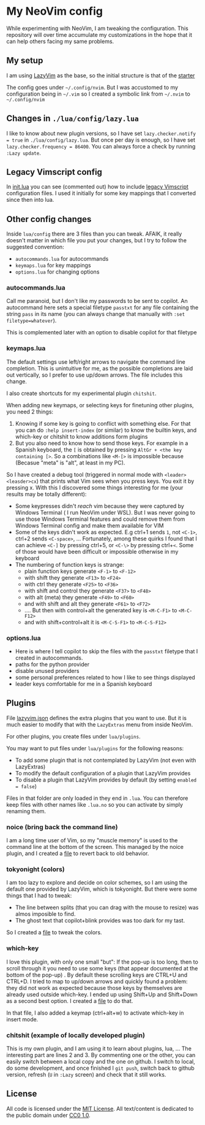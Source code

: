 # My NeoVim config

While experimenting with NeoVim, I am tweaking the configuration. This repository will over time accumulate my customizations in the hope that it can help others facing my same problems.

## My setup

I am using [LazyVim](https://www.lazyvim.org/) as the base, so the initial structure is that of the [starter](https://github.com/LazyVim/starter)

The config goes under `~/.config/nvim`. But I was accustomed to my configuration being in `~/.vim` so I created a symbolic link from `~/.nvim` to `~/.config/nvim`

## Changes in `./lua/config/lazy.lua`

I like to know about new plugin versions, so I have set `lazy.checker.notify = true` in `./lua/config/lazy.lua`.
But once per day is enough, so I have set `lazy.checker.frequency = 86400`. You can always force a check by running `:Lazy update`.

## Legacy Vimscript config

In [init.lua](init.lua) you can see (commented out) how to include [legacy Vimscript](legacy.vim) configuration files. I used it initially for some key mappings that I converted since then into lua.

## Other config changes

Inside `lua/config` there are 3 files than you can tweak. AFAIK, it really doesn't matter in which file you put your changes, but I try to follow the suggested convention:

- `autocommands.lua` for autocommands
- `keymaps.lua` for key mappings
- `options.lua` for changing options

### autocommands.lua

Call me paranoid, but I don't like my passwords to be sent to copilot. An autocommand here sets a special filetype `passtxt` for any file containing the string `pass` in its name (you can always change that manually with `:set filetype=whatever`).

This is complemented later with an option to disable copilot for that filetype

### keymaps.lua

The default settings use left/right arrows to navigate the command line completion. This is unintuitive for me, as the possible completions are laid out vertically, so I prefer to use up/down arrows. The file includes this change.

I also create shortcuts for my experimental plugin `chitshit`.

When adding new keymaps, or selecting keys for finetuning other plugins, you need 2 things:

1. Knowing if some key is going to conflict with something else. For that you can do `:help insert-index` (or similar) to know the builtin keys, and which-key or chitshit to know additions form plugins
2. But you also need to know how to send those keys. For example in a Spanish keyboard, the `[` is obtained by pressing `AltGr + <the key containing [>`. So a combinations like `<M-[>` is impossible because (Becasue "meta" is "alt", at least in my PC).

So I have created a debug tool (triggered in normal mode with `<leader><leasder>cx`) that prints what Vim sees when you press keys. You exit it by pressing x. With this I discovered some things interesting for me (your results may be totally different):

- Some keypresses didn't *reach* vim because they were captured by Windows Terminal ( I run NeoVim under WSL). But I was never going to use those Windows Terminal features and could remove them from Windows Terminal config and make them available for VIM
- Some of the keys didn't work as expected. E.g ctrl+1 sends `1`, not `<C-1>`, ctrl+2 sends `<C-space>`, ... Fortunately, among these quirks I found that I can achieve `<C-]` by pressing ctrl+5, or `<C-\>` by pressing ctrl+`<`. Some of those would have been difficult or impossible otherwise in my keyboard
- The numbering of function keys is strange:
  - plain function keys generate `<F-1>` to `<F-12>`
  - with shift they generate `<F13>` to `<F24>`
  - with ctrl they generate `<F25>` to `<F36>`
  - with shift and control they generate `<F37>` to `<F48>`
  - with alt (meta) they generate `<F49>` to `<F60>`
  - and with shift and alt they generate `<F61>` to `<F72>`
  - .... But then with control+alt the generated key is `<M-C-F1>` to `<M-C-F12>`
  - and with shift+control+alt it is `<M-C-S-F1>` to `<M-C-S-F12>`

### options.lua

- Here is where I tell copilot to skip the files with the `passtxt` filetype that I created in autocommands.
- paths for the python provider
- disable unused providers
- some personal preferences related to how I like to see things displayed
- leader keys comfortable for me in a Spanish keyboard

## Plugins

File [lazyvim.json](lazyvim.json) defines the extra plugins that you want to use. But it is much easier to modify that with the `LazyExtras` menu from inside NeoVim.

For other plugins, you create files under `lua/plugins`.

You may want to put files under `lua/plugins` for the following reasons:

- To add some plugin that is not contemplated by LazyVim (not even with LazyExtras)
- To modify the default configuration of a plugin that LazyVim provides
- To disable a plugin that LazyVim provides by default (by setting `enabled = false`)

Files in that folder are only loaded in they end in `.lua`. You can therefore keep files with other names like `.lua.no` so you can activate by simply renaming them.

### noice (bring back the command line)

I am a long time user of Vim, so my "muscle memory" is used to the command line at the bottom of the screen. This managed by the noice plugin, and I created a [file](lua/plugins/noice.lua) to revert back to old behavior.

### tokyonight (colors)

I am too lazy to explore and decide on color schemes, so I am using the default one provided by LazyVim, which is tokyonight. But there were some things that I had to tweak:

- The line between splits (that you can drag with the mouse to resize) was almos imposible to find.
- The ghost text that copilot+blink provides was too dark for my tast.

So I created a [file](lua/plugins/tokyonight.lua) to tweak the colors.

### which-key

I love this plugin, with only one small "but": If the pop-up is too long, then to scroll through it you need to use some keys (that appear documented at the bottom of the pop-up) . By default these scrolling keys are CTRL+U and CTRL+D. I tried to map to up/down arrows and quickly found a problem: they did not work as expected because those keys by themselves are already used outside which-key. I ended up using Shift+Up and Shift+Down as a second best option. I created a [file](lua/plugins/which-key.lua) to do that.

In that file, I also added a keymap (ctrl+alt+w) to activate which-key in insert mode.

### chitshit (example of locally developed plugin)

This is my own plugin, and I am using it to learn about plugins, lua, ...
The interesting part are lines 2 and 3. By commenting one or the other, you can easily switch between a local copy and the one on github. I switch to local, do some development, and once finished I `git push`, switch back to github version, refresh (`U` in `:Lazy` screen) and check that it still works.

## License

All code is licensed under the [MIT License](https://opensource.org/license/mit).
All text/content is dedicated to the public domain under [CC0 1.0](https://creativecommons.org/publicdomain/zero/1.0/).

